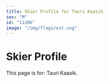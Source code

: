 ```yaml
---
title: Skier Profile for Tauri Kaasik
sex: "M"
id: "11206"
image: "/img/flags/est.svg" 
---
```


# Skier Profile

This page is for: Tauri Kaasik.
    
